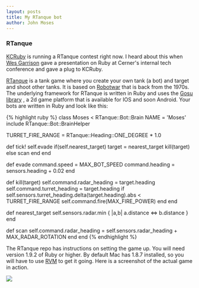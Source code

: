 ```yaml
---
layout: posts
title: My RTanque bot
author: John Moses
---
```

### RTanque
[KCRuby](http://www.meetup.com/kcruby/) is running a RTanque contest right now.  I heard about this when [Wes Garrison](https://twitter.com/wesgarrison/) gave a presentation on Ruby at Cerner's internal tech conference and gave a plug to KCRuby.

[RTanque](https://github.com/awilliams/RTanque) is a tank game where you create your own tank (a bot) and target and shoot other tanks.  It is based on [Robotwar](http://corewar.co.uk/robotwar/) that is back from the 1970s.  The underlying framework for RTanque is written in Ruby and uses the [Gosu library](http://www.libgosu.org/) , a 2d game platform that is available for IOS and soon Android.  Your bots are written in Ruby and look like this:

{% highlight ruby %}
class Moses < RTanque::Bot::Brain
  NAME = 'Moses'
  include RTanque::Bot::BrainHelper

  TURRET_FIRE_RANGE = RTanque::Heading::ONE_DEGREE * 1.0
  
  def tick!
    self.evade
    if(self.nearest_target)
      target = nearest_target
      kill(target)
    else
      scan
    end
  end

  def evade
    command.speed = MAX_BOT_SPEED
    command.heading = sensors.heading + 0.02
  end

  def kill(target)
    self.command.radar_heading = target.heading
    self.command.turret_heading = target.heading
    if self.sensors.turret_heading.delta(target.heading).abs < TURRET_FIRE_RANGE
      self.command.fire(MAX_FIRE_POWER)
    end
  end

  def nearest_target
    self.sensors.radar.min { |a,b| a.distance <=> b.distance }
  end

  def scan
    self.command.radar_heading = self.sensors.radar_heading + MAX_RADAR_ROTATION
  end
end 
{% endhighlight %}

The RTanque repo has instructions on setting the game up.  You will need version 1.9.2 of Ruby or higher.  By default Mac has 1.8.7 installed, so you will have to use [RVM](https://rvm.io/) to get it going.  Here is a screenshot of the actual game in action.

<img src="{{ site.url }}/images/rtanque.png" />